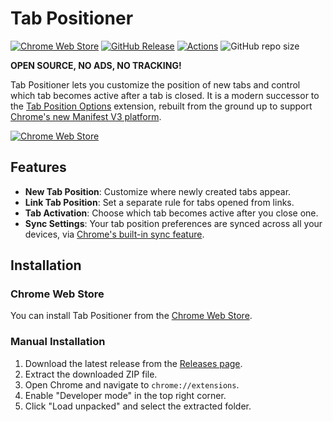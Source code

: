 # Tab Positioner
[![Chrome Web Store](https://img.shields.io/chrome-web-store/v/ejlekdhgfefgeoobnnfgmafagedicagj?label=Chrome%20Web%20Store&logo=google)](https://chromewebstore.google.com/detail/ejlekdhgfefgeoobnnfgmafagedicagj)
[![GitHub Release](https://img.shields.io/github/v/release/huangyxi/tab-positioner?label=Release&logo=github)](https://github.com/huangyxi/tab-positioner/releases/latest)
[![Actions](https://img.shields.io/github/actions/workflow/status/huangyxi/tab-positioner/code-validation.yml?label=Actions&logo=github&branch=main)](https://github.com/huangyxi/tab-positioner/actions/workflows/code-validation.yml)
![GitHub repo size](https://img.shields.io/github/repo-size/huangyxi/tab-positioner)
<!-- [![Actions](https://github.com/huangyxi/tab-positioner/actions/workflows/code-validation.yml/badge.svg?branch=main)](https://github.com/huangyxi/tab-positioner/actions/workflows/code-validation.yml) -->

**OPEN SOURCE, NO ADS, NO TRACKING!**



Tab Positioner lets you customize the position of new tabs and control which tab becomes active after a tab is closed.
It is a modern successor to the [Tab Position Options](https://chromewebstore.google.com/detail/tab-position-options/fjccjnfkdkdmjohojoggodkigkjkkjhl) extension, rebuilt from the ground up to support [Chrome's new Manifest V3 platform](https://developer.chrome.com/docs/extensions/mv3/intro/).

[![Chrome Web Store](https://developer.chrome.com/static/docs/webstore/branding/image/UV4C4ybeBTsZt43U4xis.png)](https://chromewebstore.google.com/detail/ejlekdhgfefgeoobnnfgmafagedicagj)

## Features

* **New Tab Position**: Customize where newly created tabs appear.
* **Link Tab Position**: Set a separate rule for tabs opened from links.
* **Tab Activation**: Choose which tab becomes active after you close one.
* **Sync Settings**: Your tab position preferences are synced across all your devices, via [Chrome's built-in sync feature](https://support.google.com/chrome/answer/185277#zippy=%2Csign-in-turn-on-sync).


## Installation

### Chrome Web Store
You can install Tab Positioner from the [Chrome Web Store](https://chromewebstore.google.com/detail/ejlekdhgfefgeoobnnfgmafagedicagj).

### Manual Installation
1. Download the latest release from the [Releases page](https://github.com/huangyxi/tab-positioner/releases/latest).
2. Extract the downloaded ZIP file.
3. Open Chrome and navigate to `chrome://extensions`.
4. Enable "Developer mode" in the top right corner.
5. Click "Load unpacked" and select the extracted folder.

